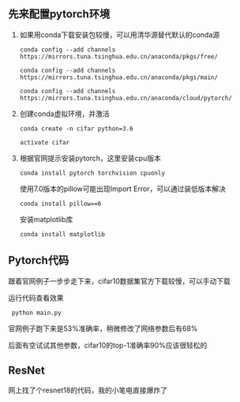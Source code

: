 ## 先来配置pytorch环境

1. 如果用conda下载安装包较慢，可以用清华源替代默认的conda源

   `conda config --add channels https://mirrors.tuna.tsinghua.edu.cn/anaconda/pkgs/free/ `

   `conda config --add channels https://mirrors.tuna.tsinghua.edu.cn/anaconda/pkgs/main/`

   `conda config --add channels https://mirrors.tuna.tsinghua.edu.cn/anaconda/cloud/pytorch/ `

2. 创建conda虚拟环境，并激活

   `conda create -n cifar python=3.6`

   `activate cifar`

3. 根据官网提示安装pytorch，这里安装cpu版本

   `conda install pytorch torchvision cpuonly`

   使用7.0版本的pillow可能出现Import Error，可以通过装低版本解决

   `conda install pillow==6`

   安装matplotlib库

   `conda install matplotlib`

## Pytorch代码

跟着官网例子一步步走下来，cifar10数据集官方下载较慢，可以手动下载

运行代码查看效果

`` python main.py``

官网例子跑下来是53%准确率，稍微修改了网络参数后有68%

后面有空试试其他参数，cifar10的top-1准确率90%应该很轻松的

## ResNet

网上找了个resnet18的代码，我的小笔电直接爆炸了